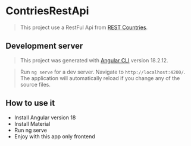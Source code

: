 # ContriesRestApi

> This project use a RestFul Api from  [REST Countries](https://restcountries.com/#rest-countries).


## Development server

> This project was generated with [Angular CLI](https://github.com/angular/angular-cli) version 18.2.12.

> Run `ng serve` for a dev server. Navigate to `http://localhost:4200/`. The application will automatically reload if you change any of the source files.


## How to use it

- Install Angular version 18
- Install Material
- Run ng serve 
- Enjoy with this app only frontend
